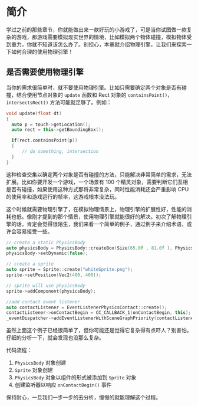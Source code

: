 # 简介

学过之前的那些章节，你就能做出来一款好玩的小游戏了，可是当你试图做一款复杂的游戏，那游戏需要模拟现实世界的情境，比如模拟两个物体碰撞，模拟物体受到重力，你就不知道该怎么办了。别担心，本章就介绍物理引擎，让我们来探索一下如何合理的使用物理引擎！

## 是否需要使用物理引擎

当你的需求很简单时，就不要使用物理引擎。比如只需要确定两个对象是否有碰撞，结合使用节点对象的 `update` 函数和 Rect 对象的 `containsPoint()`，`intersectsRect()` 方法可能就足够了。例如：

```cpp
void update(float dt)
{
  auto p = touch->getLocation();
  auto rect = this->getBoundingBox();

  if(rect.containsPoint(p))
  {
      // do something, intersection
  }
}
```

这种检查交集以确定两个对象是否有碰撞的方法，只能解决非常简单的需求，无法扩展。比如你要开发一个游戏，一个场景有 100 个精灵对象，需要判断它们互相是否有碰撞，如果使用这种方式那将非常复杂，同时性能消耗还会严重影响 CPU 的使用率和游戏运行的帧率，这游戏根本没法玩。

这个时候就需要物理引擎了，在模拟物理情景上，物理引擎的扩展性好，性能的消耗也低。像刚才提到的那个情景，使用物理引擎就能很好的解决。初次了解物理引擎的话，肯定会觉得很陌生，我们来看一个简单的例子，通过例子来介绍术语，或许会容易接受一些。

```cpp
// create a static PhysicsBody
auto physicsBody = PhysicsBody::createBox(Size(65.0f , 81.0f ), PhysicsMaterial(0.1f, 1.0f, 0.0f));
physicsBody->setDynamic(false);

// create a sprite
auto sprite = Sprite::create("whiteSprite.png");
sprite->setPosition(Vec2(400, 400));

// sprite will use physicsBody
sprite->addComponent(physicsBody);

//add contact event listener
auto contactListener = EventListenerPhysicsContact::create();
contactListener->onContactBegin = CC_CALLBACK_1(onContactBegin, this);
_eventDispatcher->addEventListenerWithSceneGraphPriority(contactListener, this);
```

虽然上面这个例子已经很简单了，但你可能还是觉得它复杂得有点吓人？别害怕，仔细的分析一下，就会发现也没那么复杂。

代码流程：

  1. `PhysicsBody` 对象创建
  1. `Sprite` 对象创建
  1. `PhysicsBody` 对象以组件的形式被添加到 `Sprite` 对象
  1. 创建监听器以响应 `onContactBegin()` 事件

保持耐心，一旦我们一步一步的去分析，慢慢的就能理解这个过程。
